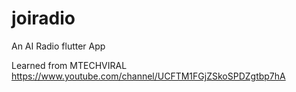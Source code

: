# joiradio

An AI Radio flutter App

Learned from MTECHVIRAL https://www.youtube.com/channel/UCFTM1FGjZSkoSPDZgtbp7hA
